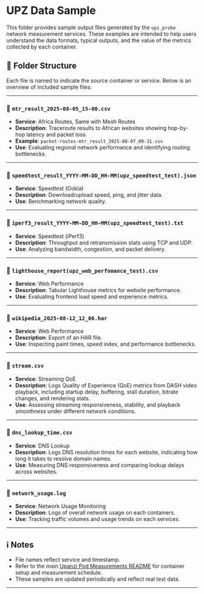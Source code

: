 # UPZ Data Sample

This folder provides sample output files generated by the `upz_probe` network measurement services. These examples are intended to help users understand the data formats, typical outputs, and the value of the metrics collected by each container.

## 📁 Folder Structure

Each file is named to indicate the source container or service. Below is an overview of included sample files:

---

### 📌 `mtr_result_2025-08-05_15-00.csv`
- **Service**: Africa Routes, Same with Mesh Routes
- **Description**: Traceroute results to African websites showing hop-by-hop latency and packet loss.
- **Example**: `packet-routes-mtr_result_2025-08-07_09-31.csv`
- **Use**: Evaluating regional network performance and identifying routing bottlenecks.

---

### 📌 `speedtest_result_YYYY-MM-DD_HH-MM(upz_speedtest_test).json`
- **Service**: Speedtest (Ookla)
- **Description**: Download/upload speed, ping, and jitter data.
- **Use**: Benchmarking network quality.

---

### 📌 `iperf3_result_YYYY-MM-DD_HH-MM(upz_speedtest_test).txt`
- **Service**: Speedtest (iPerf3)
- **Description**: Throughput and retransmission stats using TCP and UDP.
- **Use**: Analyzing bandwidth, congestion, and packet delivery.

---

### 📌 `lighthouse_report(upz_web_perfomance_test).csv`
- **Service**: Web Performance
- **Description**: Tabular Lighthouse metrics for website performance.
- **Use**: Evaluating frontend load speed and experience metrics.

---

### 📌 `wikipedia_2025-08-12_12_06.har`
- **Service**: Web Performance
- **Description**: Export of an HAR file.
- **Use**: Inspecting paint times, speed index, and performance bottlenecks.

---

### 📌 `stream.csv`
- **Service**: Streaming QoE
- **Description**:  Logs Quality of Experience (QoE) metrics from DASH video playback, including startup delay, buffering, stall duration, bitrate changes, and rendering stats.
- **Use**:  Assessing streaming responsiveness, stability, and playback smoothness under different network conditions.

---

### 📌 `dns_lookup_time.csv`
- **Service**: DNS Lookup
- **Description**:  Logs DNS resolution times for each website, indicating how long it takes to resolve domain names.
- **Use**:   Measuring DNS responsiveness and comparing lookup delays across websites.

---

### 📌 `network_usage.log`
- **Service**: Network Usage Monitoring
- **Description**: Logs of overall network usage on each containers.
- **Use**: Tracking traffic volumes and usage trends on each services.

---

## ℹ️ Notes
- File names reflect service and timestamp.
- Refer to the main [Upanzi Pod Measurements README](../README.md) for container setup and measurement schedule.
- These samples are updated periodically and reflect real test data.

---
